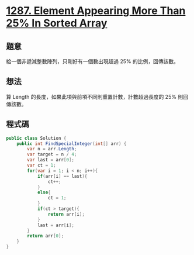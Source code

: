 # [1287. Element Appearing More Than 25% In Sorted Array](https://leetcode.com/problems/element-appearing-more-than-25-in-sorted-array/?envType=daily-question&envId=2023-12-11)

## 題意

給一個非遞減整數陣列，只剛好有一個數出現超過 25% 的比例，回傳該數。

## 想法

算 Length 的長度，如果此項與前項不同則重置計數，計數超過長度的 25% 則回傳該數。

## 程式碼

```csharp
public class Solution {
    public int FindSpecialInteger(int[] arr) {
        var n = arr.Length;
        var target = n / 4;
        var last = arr[0];
        var ct = 1;
        for(var i = 1; i < n; i++){
            if(arr[i] == last){
                ct++;
            }
            else{
                ct = 1;
            }
            if(ct > target){
                return arr[i];
            }
            last = arr[i];
        }
        return arr[0];
    }
}
```

